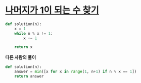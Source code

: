 # [나머지가 1이 되는 수 찾기](https://programmers.co.kr/learn/courses/30/lessons/87389)

```python
def solution(n):
    x = 1
    while n % x != 1:
        x += 1

    return x
```

**다른 사람의 풀이**

```python
def solution(n):
    answer = min([x for x in range(1, n+1) if n % x == 1])
    return answer
```
